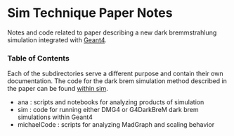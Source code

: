 # Sim Technique Paper Notes

Notes and code related to paper describing a new dark bremmstrahlung simulation integrated with [Geant4](https://geant4.web.cern.ch/).

### Table of Contents
Each of the subdirectories serve a different purpose and contain their own documentation. The code for the dark brem simulation method described in the paper can be found [within sim](sim/sw/G4DarkBreM).

- ana : scripts and notebooks for analyzing products of simulation
- sim : code for running either DMG4 or G4DarkBreM dark brem simulations within Geant4
- michaelCode : scripts for analyzing MadGraph and scaling behavior

